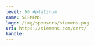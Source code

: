 ```yaml
---
level: 60 #platinum
name: SIEMENS
logo: /img/sponsors/siemens.png
uri: https://siemens.com/cert/
handle: 
---
```

